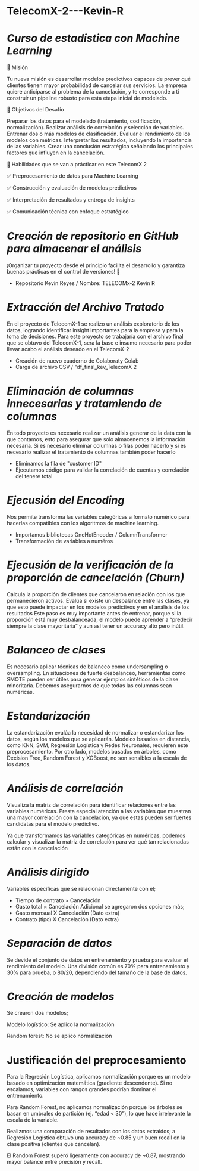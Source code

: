 # TelecomX-2---Kevin-R

# *Curso de estadistica con Machine Learning* #

🎯 Misión

Tu nueva misión es desarrollar modelos predictivos capaces de prever qué clientes tienen mayor probabilidad de cancelar sus servicios.
La empresa quiere anticiparse al problema de la cancelación, y te corresponde a ti construir un pipeline robusto para esta etapa inicial de modelado.


🧠 Objetivos del Desafío

Preparar los datos para el modelado (tratamiento, codificación, normalización).
Realizar análisis de correlación y selección de variables.
Entrenar dos o más modelos de clasificación.
Evaluar el rendimiento de los modelos con métricas.
Interpretar los resultados, incluyendo la importancia de las variables.
Crear una conclusión estratégica señalando los principales factores que influyen en la cancelación.


🧰 Habilidades que se van a prácticar en este TelecomX 2

✅ Preprocesamiento de datos para Machine Learning

✅ Construcción y evaluación de modelos predictivos

✅ Interpretación de resultados y entrega de insights

✅ Comunicación técnica con enfoque estratégico


# *Creación de repositorio en GitHub para almacenar el análisis* #

¡Organizar tu proyecto desde el principio facilita el desarrollo y garantiza buenas prácticas en el control de versiones! 🚀
- Repositorio Kevin Reyes / Nombre: TELECOMx-2 Kevin R

# *Extracción del Archivo Tratado* #

En el proyecto de TelecomX-1 se realizo un análisis exploratorio de los datos, logrando identificar insight importantes para la empresa y para la toma de decisiones. Para este proyecto se trabajaría con el archivo final que se obtuvo del TelecomX-1, sera la base e insumo necesario para poder llevar acabo el análisis deseado en el TelecomX-2

- Creación de nuevo cuaderno de Colaboraty Colab
- Carga de archivo CSV / "df_final_kev_TelecomX 2

# *Eliminación de columnas innecesarias y tratamiendo de columnas* #
En todo proyecto es necesario realizar un análisis generar de la data con la que contamos, esto para asegurar que solo almacenemos la información necesaria. Si es necesario eliminar columnas o filas poder hacerlo y si es necesario realizar el tratamiento de columnas también poder hacerlo

- Eliminamos la fila de "customer ID"
- Ejecutamos código para validar la correlación de cuentas y correlación del tenere total

# *Ejecusión del Encoding* #
Nos permite transforma las variables categóricas a formato numérico para hacerlas compatibles con los algoritmos de machine learning.

- Importamos bibliotecas OneHotEncoder / ColumnTransformer
- Transformación de variables a numéros

# *Ejecusión de la verificación de la proporción de cancelación (Churn)* #
Calcula la proporción de clientes que cancelaron en relación con los que permanecieron activos. Evalúa si existe un desbalance entre las clases, ya que esto puede impactar en los modelos predictivos y en el análisis de los resultados
Este paso es muy importante antes de entrenar, porque si la proporción está muy desbalanceada, el modelo puede aprender a “predecir siempre la clase mayoritaria” y aun así tener un accuracy alto pero inútil.

# *Balanceo de clases* #
Es necesario aplicar técnicas de balanceo como undersampling o oversampling. En situaciones de fuerte desbalanceo, herramientas como SMOTE pueden ser útiles para generar ejemplos sintéticos de la clase minoritaria.
Debemos asegurarnos de que todas las columnas sean numéricas.

# *Estandarización* #
La estandarización evalúa la necesidad de normalizar o estandarizar los datos, según los modelos que se aplicarán. Modelos basados en distancia, como KNN, SVM, Regresión Logística y Redes Neuronales, requieren este preprocesamiento. Por otro lado, modelos basados en árboles, como Decision Tree, Random Forest y XGBoost, no son sensibles a la escala de los datos.

# *Análisis de correlación* #
Visualiza la matriz de correlación para identificar relaciones entre las variables numéricas. Presta especial atención a las variables que muestran una mayor correlación con la cancelación, ya que estas pueden ser fuertes candidatas para el modelo predictivo.

Ya que transformamos las variables categóricas en numéricas, podemos calcular y visualizar la matriz de correlación para ver qué tan relacionadas están con la cancelación

# *Análisis dirigido* #
Variables especificas que se relacionan directamente con el;

- Tiempo de contrato × Cancelación
- Gasto total × Cancelación
Adicional se agregaron dos opciones más;
- Gasto mensual X Cancelación (Dato extra)
- Contrato (tipo) X Cancelación (Dato extra)

# *Separación de datos* #

Se devide el conjunto de datos en entrenamiento y prueba para evaluar el rendimiento del modelo. Una división común es 70% para entrenamiento y 30% para prueba, o 80/20, dependiendo del tamaño de la base de datos.

# *Creación de modelos* #
Se crearon dos modelos;

Modelo logístico: Se aplico la normalización

Random forest: No se aplico normalización

# **Justificación del preprocesamiento** #

Para la Regresión Logística, aplicamos normalización porque es un modelo basado en optimización matemática (gradiente descendente). Si no escalamos, variables con rangos grandes podrían dominar el entrenamiento.

Para Random Forest, no aplicamos normalización porque los árboles se basan en umbrales de partición (ej. “edad < 30”), lo que hace irrelevante la escala de la variable.

Realizmos una comparación de resultados con los datos extraidos;
a Regresión Logística obtuvo una accuracy de ~0.85 y un buen recall en la clase positiva (clientes que cancelan).

El Random Forest superó ligeramente con accuracy de ~0.87, mostrando mayor balance entre precisión y recall.

